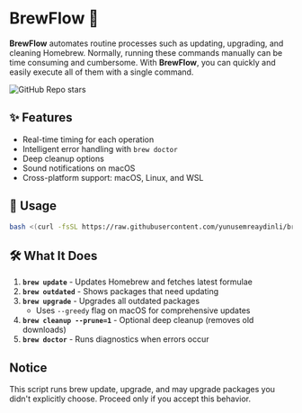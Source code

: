 # BrewFlow 🚀

**BrewFlow** automates routine processes such as updating, upgrading, and cleaning Homebrew. Normally, running these commands manually can be time consuming and cumbersome. With **BrewFlow**, you can quickly and easily execute all of them with a single command.

![GitHub Repo stars](https://img.shields.io/github/stars/yunusemreaydinli/brewflow)

## ✨ Features

- Real-time timing for each operation
- Intelligent error handling with `brew doctor`
- Deep cleanup options
- Sound notifications on macOS
- Cross-platform support: macOS, Linux, and WSL

## 🚀 Usage

```bash
bash <(curl -fsSL https://raw.githubusercontent.com/yunusemreaydinli/brewflow/main/brewflow.sh)
```

## 🛠️ What It Does

1. **`brew update`** - Updates Homebrew and fetches latest formulae
2. **`brew outdated`** - Shows packages that need updating
3. **`brew upgrade`** - Upgrades all outdated packages
   - Uses `--greedy` flag on macOS for comprehensive updates
4. **`brew cleanup --prune=1`** - Optional deep cleanup (removes old downloads)
5. **`brew doctor`** - Runs diagnostics when errors occur

## Notice

This script runs brew update, upgrade, and may upgrade packages you didn't explicitly choose. Proceed only if you accept this behavior.

